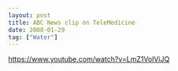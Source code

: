 ```yaml
---
layout: post
title: ABC News clip on TeleMedicine
date: 2008-01-29
tag: ["Water"]
---
```


https://www.youtube.com/watch?v=LmZ1VolViJQ  